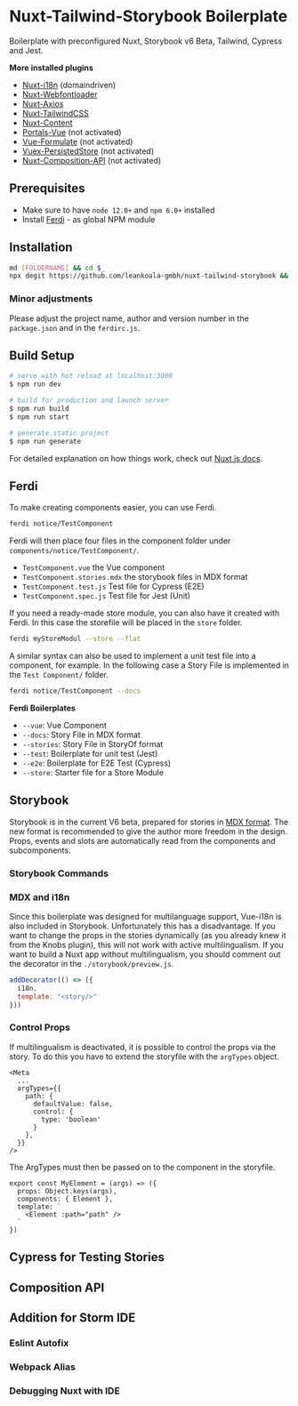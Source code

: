 # Nuxt-Tailwind-Storybook Boilerplate

Boilerplate with preconfigured Nuxt, Storybook v6 Beta, Tailwind, Cypress and Jest.

**More installed plugins**
- [Nuxt-i18n](https://nuxt-community.github.io/nuxt-i18n/) (domaindriven)
- [Nuxt-Webfontloader](https://github.com/Developmint/nuxt-webfontloader)
- [Nuxt-Axios](https://axios.nuxtjs.org/)
- [Nuxt-TailwindCSS](https://github.com/nuxt-community/tailwindcss-module)
- [Nuxt-Content](https://content.nuxtjs.org/)
- [Portals-Vue](https://portal-vue.linusb.org/) (not activated)
- [Vue-Formulate](https://vueformulate.com/) (not activated)
- [Vuex-PersistedStore](https://github.com/robinvdvleuten/vuex-persistedstate#readme) (not activated)
- [Nuxt-Composition-API](https://composition-api.now.sh/) (not activated)

## Prerequisites

- Make sure to have `node 12.0+` and `npm 6.0+` installed
- Install [Ferdi](https://github.com/martinherweg/ferdi) - as global NPM module

## Installation

```bash
md [FOLDERNAME] && cd $_
npx degit https://github.com/leankoala-gmbh/nuxt-tailwind-storybook && npm i
```

### Minor adjustments
Please adjust the project name, author and version number in the `package.json` and in the `ferdirc.js`.

## Build Setup

``` bash
# serve with hot reload at localhost:3000
$ npm run dev

# build for production and launch server
$ npm run build
$ npm run start

# generate static project
$ npm run generate
```

For detailed explanation on how things work, check out [Nuxt.js docs](https://nuxtjs.org).

## Ferdi
To make creating components easier, you can use Ferdi.

```bash
ferdi notice/TestComponent
```

Ferdi will then place four files in the component folder under `components/notice/TestComponent/`.

- `TestComponent.vue` the Vue component
- `TestComponent.stories.mdx` the storybook files in MDX format
- `TestComponent.test.js` Test file for Cypress (E2E)
- `TestComponent.spec.js` Test file for Jest (Unit)

If you need a ready-made store module, you can also have it created with Ferdi. In this case the storefile will be placed in the `store` folder.

```bash
ferdi myStoreModul --store --flat
```

A similar syntax can also be used to implement a unit test file into a component, for example. In the following case a Story File is implemented in the `Test Component/` folder.

```bash
ferdi notice/TestComponent --docs
```

**Ferdi Boilerplates**
- `--vue`: Vue Component
- `--docs`: Story File in MDX format
- `--stories`: Story File in StoryOf format
- `--test`: Boilerplate for unit test (Jest)
- `--e2e`: Boilerplate for E2E Test (Cypress)
- `--store`: Starter file for a Store Module

## Storybook
Storybook is in the current V6 beta, prepared for stories in [MDX format](https://github.com/storybookjs/storybook/tree/next/addons/docs). The new format is recommended to give the author more freedom in the design. Props, events and slots are automatically read from the components and subcomponents.

### Storybook Commands

### MDX and i18n
Since this boilerplate was designed for multilanguage support, Vue-i18n is also included in Storybook. Unfortunately this has a disadvantage. If you want to change the props in the stories dynamically (as you already knew it from the Knobs plugin), this will not work with active multilingualism. If you want to build a Nuxt app without multilingualism, you should comment out the decorator in the `./storybook/preview.js`.

```js
addDecorator(() => ({
  i18n,
  template: "<story/>"
}))
```

### Control Props
If multilingualism is deactivated, it is possible to control the props via the story. To do this you have to extend the storyfile with the `argTypes` object.

```
<Meta
  ...
  argTypes={{
    path: {
      defaultValue: false,
      control: {
        type: 'boolean'
      }
    },
  }}
/>
```

The ArgTypes must then be passed on to the component in the storyfile.

```
export const MyElement = (args) => ({
  props: Object.keys(args),
  components: { Element },
  template: `
    <Element :path="path" />
  `
})
```

## Cypress for Testing Stories

## Composition API

## Addition for Storm IDE

### Eslint Autofix

### Webpack Alias

### Debugging Nuxt with IDE
